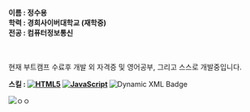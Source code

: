 <b>이름 : 정수용</b>
<br>
<b>학력 : 경희사이버대학교 (재학중)</b>
<br>
<b>전공 : 컴퓨터정보통신 </b>
<br>
<br>
<br>

현재 부트캠프 수료후 개발 외 자격증 및 영어공부, 그리고 스스로 개발중입니다.



<b>스킬 : 
<a target="_blank" rel="noopener noreferrer nofollow" href="https://camo.githubusercontent.com/3a72b6f21adab5318cb7b1ff49668e3704e7c31e9b0195bdafb3418a86286625/68747470733a2f2f696d672e736869656c64732e696f2f62616467652f2d48544d4c352d4630353033323f7374796c653d666f722d7468652d6261646765266c6f676f3d68746d6c35266c6f676f436f6c6f723d666666666666" class=""><img src="https://camo.githubusercontent.com/3a72b6f21adab5318cb7b1ff49668e3704e7c31e9b0195bdafb3418a86286625/68747470733a2f2f696d672e736869656c64732e696f2f62616467652f2d48544d4c352d4630353033323f7374796c653d666f722d7468652d6261646765266c6f676f3d68746d6c35266c6f676f436f6c6f723d666666666666" alt="HTML5" data-canonical-src="https://img.shields.io/badge/-HTML5-F05032?style=for-the-badge&amp;logo=html5&amp;logoColor=ffffff" style="max-width: 100%;"></a>
<a target="_blank" rel="noopener noreferrer nofollow" href="https://camo.githubusercontent.com/233a42fb8c6127ea3cbf74f0d4635f6af6c332509ea02bfbbd9d91a8d44c537c/68747470733a2f2f696d672e736869656c64732e696f2f62616467652f2d4a6176615363726970742d2532334637444631433f7374796c653d666f722d7468652d6261646765266c6f676f3d6a617661736372697074266c6f676f436f6c6f723d303030303030266c6162656c436f6c6f723d25323346374446314326636f6c6f723d253233464643453541"><img src="https://camo.githubusercontent.com/233a42fb8c6127ea3cbf74f0d4635f6af6c332509ea02bfbbd9d91a8d44c537c/68747470733a2f2f696d672e736869656c64732e696f2f62616467652f2d4a6176615363726970742d2532334637444631433f7374796c653d666f722d7468652d6261646765266c6f676f3d6a617661736372697074266c6f676f436f6c6f723d303030303030266c6162656c436f6c6f723d25323346374446314326636f6c6f723d253233464643453541" alt="JavaScript" data-canonical-src="https://img.shields.io/badge/-JavaScript-%23F7DF1C?style=for-the-badge&amp;logo=javascript&amp;logoColor=000000&amp;labelColor=%23F7DF1C&amp;color=%23FFCE5A" style="max-width: 100%;"></a>
</b>
<img alt="Dynamic XML Badge" src="https://img.shields.io/badge/dynamic/xml">

<img alt="ㅇㅇ" src="https://img.shields.io/badge/html%20">



